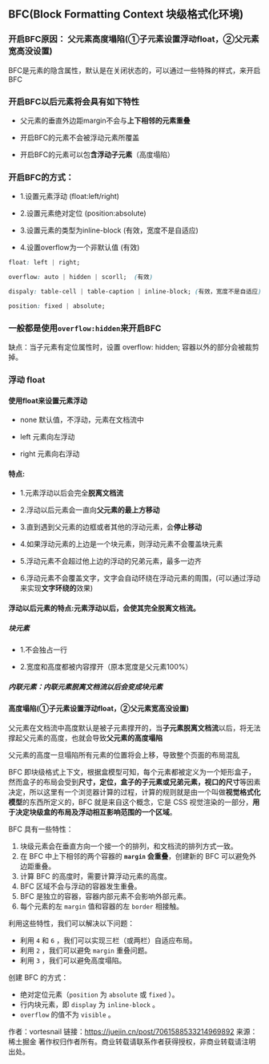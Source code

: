 ## BFC(Block Formatting Context 块级格式化环境)

### 开启BFC原因： 父元素高度塌陷(①子元素设置浮动float，②父元素宽高没设置)

BFC是元素的隐含属性，默认是在关闭状态的，可以通过一些特殊的样式，来开启BFC



### 开启BFC以后元素将会具有如下特性

- 父元素的垂直外边距margin不会与**上下相邻的元素重叠**

- 开启BFC的元素不会被浮动元素所覆盖

- 开启BFC的元素可以包**含浮动子元素**（高度塌陷）

### 开启BFC的方式： 

- 1.设置元素浮动    (float:left/right)

-  2.设置元素绝对定位  (position:absolute)

- 3.设置元素的类型为inline-block (有效，宽度不是自适应)

- 4.设置overflow为一个非默认值 (有效)

```css
float: left | right;   

overflow: auto | hidden | scorll;  (有效)

dispaly: table-cell | table-caption | inline-block; (有效，宽度不是自适应)

position: fixed | absolute;
```

### 一般都是使用`overflow:hidden`来开启BFC

缺点：当子元素有定位属性时，设置 overflow: hidden; 容器以外的部分会被裁剪掉。



### 浮动 float

#### 使用float来设置元素浮动

- none 默认值，不浮动，元素在文档流中

- left 元素向左浮动

- right 元素向右浮动

#### 特点: 

- 1.元素浮动以后会完全**脱离文档流**

- 2.浮动以后元素会一直向**父元素的最上方移动**

- 3.直到遇到父元素的边框或者其他的浮动元素，会**停止移动**

- 4.如果浮动元素的上边是一个块元素，则浮动元素不会覆盖块元素

- 5.浮动元素不会超过他上边的浮动的兄弟元素，最多一边齐

- 6.浮动元素不会覆盖文字，文字会自动环绕在浮动元素的周围，(可以通过浮动来实现**文字环绕的**效果)



#### 浮动以后元素的特点:元素浮动以后，会使其完全脱离文档流。

##### 块元素 

- 1.不会独占一行

- 2.宽度和高度都被内容撑开（原本宽度是父元素100%）

##### 内联元素：内联元素脱离文档流以后会变成块元素



#### 高度塌陷(①子元素设置浮动float，②父元素宽高没设置)

父元素在文档流中高度默认是被子元素撑开的，当**子元素脱离文档流**以后，将无法撑起父元素的高度，也就会导致**父元素的高度塌陷**

父元素的高度一旦塌陷所有元素的位置将会上移，导致整个页面的布局混乱



BFC 即块级格式上下文，根据盒模型可知，每个元素都被定义为一个矩形盒子，然而盒子的布局会受到**尺寸，定位，盒子的子元素或兄弟元素，视口的尺寸**等因素决定，所以这里有一个浏览器计算的过程，计算的规则就是由一个叫做**视觉格式化模型**的东西所定义的，BFC 就是来自这个概念，它是 CSS 视觉渲染的一部分，**用于决定块级盒的布局及浮动相互影响范围的一个区域**。

BFC 具有一些特性：

1. 块级元素会在垂直方向一个接一个的排列，和文档流的排列方式一致。
2. 在 BFC 中上下相邻的两个容器的 **`margin` 会重叠**，创建新的 BFC 可以避免外边距重叠。
3. 计算 BFC 的高度时，需要计算浮动元素的高度。
4. BFC 区域不会与浮动的容器发生重叠。
5. BFC 是独立的容器，容器内部元素不会影响外部元素。
6. 每个元素的左 `margin` 值和容器的左 `border` 相接触。

利用这些特性，我们可以解决以下问题：

- 利用 `4` 和 `6` ，我们可以实现三栏（或两栏）自适应布局。
- 利用 `2` ，我们可以避免 `margin` 重叠问题。
- 利用 `3` ，我们可以避免高度塌陷。

创建 BFC 的方式：

- 绝对定位元素（`position` 为 `absolute` 或 `fixed` ）。
- 行内块元素，即 `display` 为 `inline-block` 。
- `overflow` 的值不为 `visible` 。


作者：vortesnail
链接：https://juejin.cn/post/7061588533214969892
来源：稀土掘金
著作权归作者所有。商业转载请联系作者获得授权，非商业转载请注明出处。